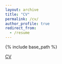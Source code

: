 ```yaml
---
layout: archive
title: "CV"
permalink: /cv/
author_profile: true
redirect_from:
  - /resume
---
```


{% include base_path %}

[CV](Piche_Alexandre_CV.pdf)
